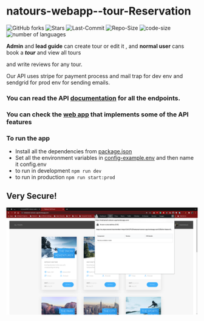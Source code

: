 # natours-webapp--tour-Reservation
![GitHub forks](https://img.shields.io/github/forks/mohamed-mahmoud377/natours-webapp--tour-Reservation)
![Stars](https://img.shields.io/github/stars/mohamed-mahmoud377/natours-webapp--tour-Reservation)
![Last-Commit](https://img.shields.io/github/last-commit/mohamed-mahmoud377/natours-webapp--tour-Reservation)
![Repo-Size](https://img.shields.io/github/repo-size/mohamed-mahmoud377/natours-webapp--tour-Reservation)
![code-size](https://img.shields.io/github/languages/code-size/mohamed-mahmoud377/natours-webapp--tour-Reservation)
![number of languages](https://img.shields.io/github/languages/count/mohamed-mahmoud377/natours-webapp--tour-Reservation)



**Admin** and **lead guide** can create tour or edit it , and **normal user** cans book a ***tour*** and view all tours

and write reviews for any tour.

Our API uses stripe for payment process and mail trap for dev env and sendgrid for prod env for sending emails.
### You can read the API [documentation](https://documenter.getpostman.com/view/18927843/UVRGCihu) for all the endpoints.
### You can check the [web app](https://mohamed-natours-app.herokuapp.com/) that implements some of the API features  
### To run the app
- Install all the dependencies from [package.json](https://github.com/mohamed-mahmoud377/natours-webapp--tour-Reservation/blob/5dcaca0f248cc7159dd45708c14be0c22616360c/package.json) 
- Set all the environment variables in [config-example.env](https://github.com/mohamed-mahmoud377/natours-webapp--tour-Reservation/blob/db9137b2c394f237909203f294d12dec2f927d52/config-example.env) and then name it config.env 
- to run in development  `npm run dev`
- to run in production `npm run start:prod` 
## Very Secure!
![](Images/pentesting.png_result)

